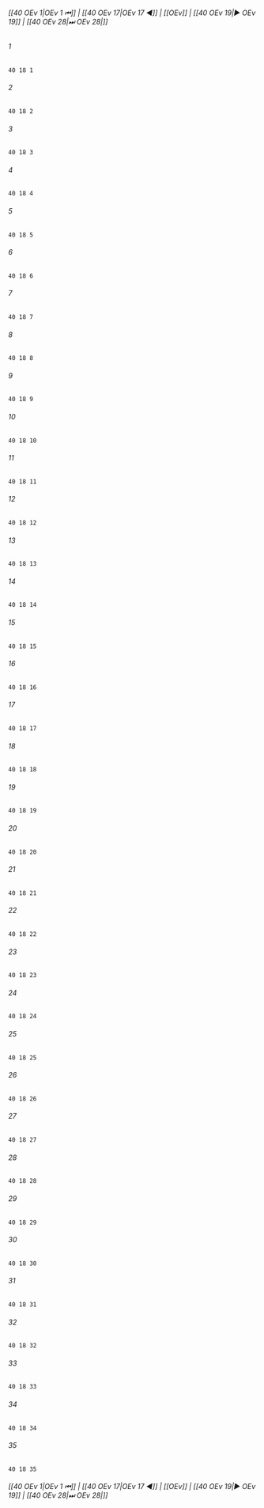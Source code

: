 
###### [[40 OEv 1|OEv 1 ⏮]] | [[40 OEv 17|OEv 17 ◀]] | [[OEv]] | [[40 OEv 19|▶ OEv 19]] | [[40 OEv 28|⏭ OEv 28|]]

###### 1
``` verse
40 18 1 
```
###### 2
``` verse
40 18 2 
```
###### 3
``` verse
40 18 3 
```
###### 4
``` verse
40 18 4 
```
###### 5
``` verse
40 18 5 
```
###### 6
``` verse
40 18 6 
```
###### 7
``` verse
40 18 7 
```
###### 8
``` verse
40 18 8 
```
###### 9
``` verse
40 18 9 
```
###### 10
``` verse
40 18 10 
```
###### 11
``` verse
40 18 11 
```
###### 12
``` verse
40 18 12 
```
###### 13
``` verse
40 18 13 
```
###### 14
``` verse
40 18 14 
```
###### 15
``` verse
40 18 15 
```
###### 16
``` verse
40 18 16 
```
###### 17
``` verse
40 18 17 
```
###### 18
``` verse
40 18 18 
```
###### 19
``` verse
40 18 19 
```
###### 20
``` verse
40 18 20 
```
###### 21
``` verse
40 18 21 
```
###### 22
``` verse
40 18 22 
```
###### 23
``` verse
40 18 23 
```
###### 24
``` verse
40 18 24 
```
###### 25
``` verse
40 18 25 
```
###### 26
``` verse
40 18 26 
```
###### 27
``` verse
40 18 27 
```
###### 28
``` verse
40 18 28 
```
###### 29
``` verse
40 18 29 
```
###### 30
``` verse
40 18 30 
```
###### 31
``` verse
40 18 31 
```
###### 32
``` verse
40 18 32 
```
###### 33
``` verse
40 18 33 
```
###### 34
``` verse
40 18 34 
```
###### 35
``` verse
40 18 35 
```

###### [[40 OEv 1|OEv 1 ⏮]] | [[40 OEv 17|OEv 17 ◀]] | [[OEv]] | [[40 OEv 19|▶ OEv 19]] | [[40 OEv 28|⏭ OEv 28|]]

